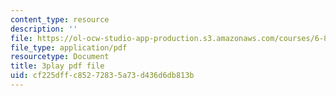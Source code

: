 ```yaml
---
content_type: resource
description: ''
file: https://ol-ocw-studio-app-production.s3.amazonaws.com/courses/6-851-advanced-data-structures-spring-2012/cf225dffc85272835a73d436d6db813b_ABX-Hvn8ymE.pdf
file_type: application/pdf
resourcetype: Document
title: 3play pdf file
uid: cf225dff-c852-7283-5a73-d436d6db813b
---
```

